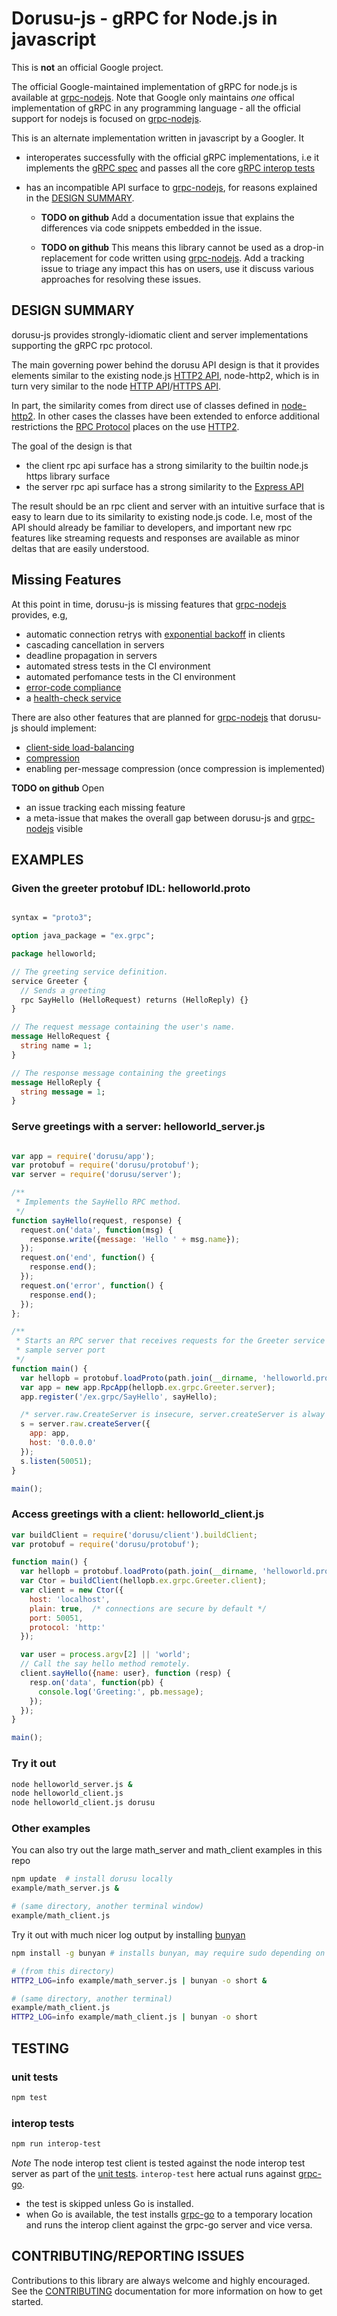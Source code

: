 # Dorusu-js - gRPC for Node.js in javascript

This is **not** an official Google project.

The official Google-maintained implementation of gRPC for node.js is available
at [grpc-nodejs][].  Note that Google only maintains *one* offical
implementation of gRPC in any programming language - all the official support
for nodejs is focused on [grpc-nodejs][].

This is an alternate implementation written in javascript by a Googler. It

- interoperates successfully with the official gRPC implementations, i.e it
  implements the [gRPC spec][] and passes all the core [gRPC interop tests][]

- has an incompatible API surface to [grpc-nodejs][], for reasons explained
  in the [DESIGN SUMMARY](#design_summary).

  - **TODO on github** Add a documentation issue that explains the differences
    via code snippets embedded in the issue.

  - **TODO on github** This means this library cannot be used as a drop-in
  replacement for code written using [grpc-nodejs][].  Add a tracking issue to
  triage any impact this has on users, use it discuss various approaches for
  resolving these issues.

[grpc-nodejs]:https://github.com/grpc/grpc/tree/master/src/node
[gRPC spec]:https://github.com/grpc/grpc/blob/master/doc/PROTOCOL-HTTP2.md
[grpc interop tests]:https://github.com/grpc/grpc/blob/master/doc/interop-test-descriptions.md

## DESIGN SUMMARY

dorusu-js provides strongly-idiomatic client and server implementations
supporting the gRPC rpc protocol.

The main governing power behind the dorusu API design is that it provides
elements similar to the existing node.js [HTTP2 API][], node-http2, which
is in turn very similar to the node [HTTP API][]/[HTTPS API][].

In part, the similarity comes from direct use of classes defined in
[node-http2][].  In other cases the classes have been extended to
enforce additional restrictions the [RPC Protocol][] places on the use
[HTTP2][].

The goal of the design is that
- the client rpc api surface has a strong similarity to the builtin node.js https library surface
- the server rpc api surface has a strong similarity to the [Express API][]

The result should be an rpc client and server with an intuitive surface that is
easy to learn due to its similarity to existing node.js code.  I.e, most of the
API should already be familiar to developers, and important new rpc features like
streaming requests and responses are available as minor deltas that are easily
understood.

[HTTP2 API]:https://github.com/molnarg/node-http
[HTTPS API]:http://nodejs.org/api/https.html
[HTTP API]:http://nodejs.org/api/http.html
[RPC protocol]: https://github.com/grpc/grpc-common/blob/master/PROTOCOL-HTTP2.md
[HTTP2]:http://tools.ietf.org/html/draft-ietf-httpbis-http2-16#section-8.1.2.4
[Express API]:http://expressjs.com/4x/api.html

## Missing Features

At this point in time, dorusu-js is missing features that [grpc-nodejs][]
provides, e.g,

- automatic connection retrys with [exponential backoff][] in clients
- cascading cancellation in servers
- deadline propagation in servers
- automated stress tests in the CI environment
- automated perfomance tests in the CI environment
- [error-code compliance][]
- a [health-check service](https://github.com/grpc/grpc/pull/2322)

[error-code compliance]:https://github.com/grpc/grpc/blob/master/doc/statuscodes.md
[exponential backoff]:https://github.com/grpc/grpc/blob/master/doc/connection-backoff.md

There are also other features that are planned for [grpc-nodejs][] that dorusu-js
should implement:

- [client-side load-balancing][]
- [compression](https://github.com/grpc/grpc/issues/4075)
- enabling per-message compression (once compression is implemented)

**TODO on github**
Open
- an issue tracking each missing feature
- a meta-issue that makes the overall gap between dorusu-js and
  [grpc-nodejs][] visible

[client-side load-balancing]:https://github.com/grpc/grpc/blob/master/doc/load-balancing.md

## EXAMPLES

### Given the greeter protobuf IDL: helloworld.proto

```protobuf

syntax = "proto3";

option java_package = "ex.grpc";

package helloworld;

// The greeting service definition.
service Greeter {
  // Sends a greeting
  rpc SayHello (HelloRequest) returns (HelloReply) {}
}

// The request message containing the user's name.
message HelloRequest {
  string name = 1;
}

// The response message containing the greetings
message HelloReply {
  string message = 1;
}

```

### Serve greetings with a server: helloworld_server.js

```javascript

var app = require('dorusu/app');
var protobuf = require('dorusu/protobuf');
var server = require('dorusu/server');

/**
 * Implements the SayHello RPC method.
 */
function sayHello(request, response) {
  request.on('data', function(msg) {
    response.write({message: 'Hello ' + msg.name});
  });
  request.on('end', function() {
    response.end();
  });
  request.on('error', function() {
    response.end();
  });
};

/**
 * Starts an RPC server that receives requests for the Greeter service at the
 * sample server port
 */
function main() {
  var hellopb = protobuf.loadProto(path.join(__dirname, 'helloworld.proto'));
  var app = new app.RpcApp(hellopb.ex.grpc.Greeter.server);
  app.register('/ex.grpc/SayHello', sayHello);

  /* server.raw.CreateServer is insecure, server.createServer is alway secure */
  s = server.raw.createServer({
    app: app,
    host: '0.0.0.0'
  });
  s.listen(50051);
}

main();

```

### Access greetings with a client: helloworld_client.js

```javascript
var buildClient = require('dorusu/client').buildClient;
var protobuf = require('dorusu/protobuf');

function main() {
  var hellopb = protobuf.loadProto(path.join(__dirname, 'helloworld.proto'));
  var Ctor = buildClient(hellopb.ex.grpc.Greeter.client);
  var client = new Ctor({
    host: 'localhost',
    plain: true,  /* connections are secure by default */
    port: 50051,
    protocol: 'http:'
  });

  var user = process.argv[2] || 'world';
  // Call the say hello method remotely.
  client.sayHello({name: user}, function (resp) {
    resp.on('data', function(pb) {
      console.log('Greeting:', pb.message);
    });
  });
}

main();
```

### Try it out

```bash
node helloworld_server.js &
node helloworld_client.js
node helloworld_client.js dorusu
```

### Other examples
You can also try out the large math_server and math_client examples in this repo

```bash
npm update  # install dorusu locally
example/math_server.js &

# (same directory, another terminal window)
example/math_client.js
```

Try it out with much nicer log output by installing [bunyan][]

```bash
npm install -g bunyan # installs bunyan, may require sudo depending on how node is set up

# (from this directory)
HTTP2_LOG=info example/math_server.js | bunyan -o short &

# (same directory, another terminal)
example/math_client.js
HTTP2_LOG=info example/math_client.js | bunyan -o short
```

[nvm]: https://github.com/creationix/nvm
[bunyan]:http://trentm.com/talk-bunyan-in-prod/#/
[node-http2]::https://github.com/molnarg/node-http

## TESTING

### unit tests
```bash
npm test
```

### interop tests
```bash
npm run interop-test
```
_Note_ The node interop test client is tested against the node interop test server as part of the [unit tests](#unit_tests).   `interop-test` here actual runs against [grpc-go][].

- the test is skipped unless Go is installed.
- when Go is available, the test installs [grpc-go][] to a temporary location and runs the interop client against the grpc-go server and vice versa.

[grpc-go]:https://github.com/grpc/grpc-go

## CONTRIBUTING/REPORTING ISSUES

Contributions to this library are always welcome and highly encouraged.
See the [CONTRIBUTING] documentation for more information on how to get started.

[CONTRIBUTING]:https://github.com/google/dorusu-js/blob/master/CONTRIBUTING.md
